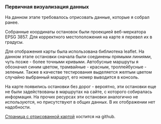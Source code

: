 ### Первичная визуализация данных

На данном этапе требовалось отрисовать данные, которые я собрал ранее.

Собранные координаты остановок были проекцией веб-меркатора EPSG 3857.
Для корректного местоположения на карте я перевел их в градусы.

Для отображения карты была использована библиотека leaflet.
На данном этапе остановки сначала были соединены прямыми линиями, чуть позже - более точными кривыми.
Автобусные маршруты я обозначил синим цветом, трамвайные - красным, троллейбусные - зеленым.
Также в качестве тестирования выделяется желтым цветом случайно выбранный маршрут, его номер выводится в консоль.

На карте появились остановки без дорог - вероятно, эти остановки еще не были задействованы в маршрутах на сайте, с которого собиралась информация. На прочих ресурсах эти остановки аналогично не используются, но присутствуют в общих данных. В их отображении нет надобности.

[Страница с отрисованной картой](https://mflorinsky.github.io/transport-schemes/leaflet/leaflet.html) хостится на github.
